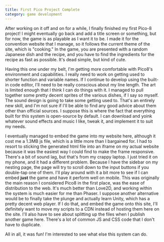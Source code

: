 ```yaml
---
title: First Pico Project Complete
category: game development
---
```

After working on it off and on for a while, I finally finished my first Pico-8 project! I might eventually go back and add a title screen or something, but for now, the game is as playable as I want it to be. I made it for the convention website that I manage, so it follows the current theme of the site, which is "cooking." In the game, you are presented with a random Japanese dish and the recipe, and you have to find the ingredients for the recipe as fast as possible. It's dead simple, but kind of cute.

Having this one under my belt, I'm getting more comfortable with Pico8's environment and capabilities. I really need to work on getting used to shorter function and variable names. If I continue to develop using the built-in code editor, I'll need to be really conscious about my line length. The art is limited enough that I think I can do things with it. I managed to pull together some pretty decent sprites of the various dishes, if I say so myself. The sound design is going to take some getting used to. That's an entirely new skill, and I'm not sure if I'll be able to find any good advice about them other than official sources. I suppose this is where the fact that everything built for this system is open-source by default. I can download and yoink whatever sound effects and music I like, tweak it, and implement it to suit my needs.

I eventually managed to embed the game into my website here, although it cost me a 1.3MB js file, which is a little more than I bargained for. I had to resort to sticking the generated html file into an iframe on my actual website because it was the easiest way I could find to make the frame responsive. There's a bit of sound lag, but that's from my crappy laptop. I just tried it on my phone, and it had a different problem. Because I have the sidebar on my nesting page, the page will try to scroll down to the input buttons if you double-tap one of them. I'll play around with it a bit more to see if I can embed **just** the game and have it perform well on mobile. This was originally the main reason I considered Pico8 in the first place, was the ease of distribution to the web. It's much better than Love2D, and working within the system is much easier for me than Phaser. I suppose another alternative would be to finally take the plunge and actually learn Unity, which has a pretty decent web player. If I do that, and embed the game onto this site, I'll definitely want to move my scripts to a CDN instead of hosting them here on the site. I'll also have to see about splitting up the files when I publish another game here. There's a lot of common JS and CSS code that I don't have to duplicate.

All in all, it was fun! I'm interested to see what else this system can do.
